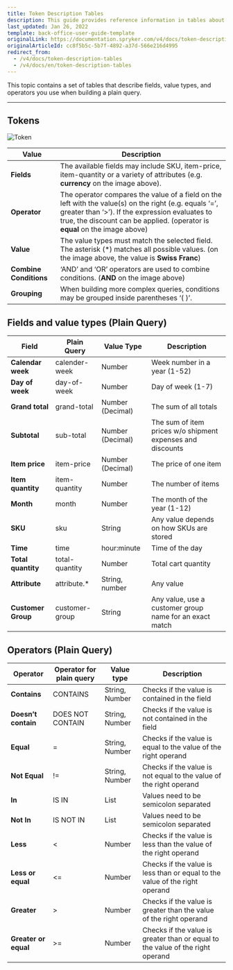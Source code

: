 ```yaml
---
title: Token Description Tables
description: This guide provides reference information in tables about fields and value types, operators you enter when creating a plain query.
last_updated: Jan 26, 2022
template: back-office-user-guide-template
originalLink: https://documentation.spryker.com/v4/docs/token-description-tables
originalArticleId: cc8f5b5c-5b7f-4892-a37d-566e216d4995
redirect_from:
  - /v4/docs/token-description-tables
  - /v4/docs/en/token-description-tables
---
```


This topic contains a set of tables that describe fields, value types, and operators you use when building a plain query.
***

## Tokens

![Token](https://spryker.s3.eu-central-1.amazonaws.com/docs/User+Guides/Back+Office+User+Guides/Discount/Token+Description+Tables/tokens.png)

| Value | Description |
| --- | --- |
| **Fields** | The available fields may include SKU, item-price, item-quantity or a variety of attributes (e.g. **currency** on the image above). |
| **Operator** | The operator compares the value of a field on the left with the value(s) on the right (e.g. equals ‘=’, greater than ‘>’). If the expression evaluates to true, the discount can be applied. (operator is **equal** on the image above) |
| **Value** | The value types must match the selected field. The asterisk (*) matches all possible values. (on the image above, the value is **Swiss Franc**)|
| **Combine Conditions** | ‘AND’ and ‘OR’ operators are used to combine conditions. (**AND** on the image above) |
|**Grouping**|When building more complex queries, conditions may be grouped inside parentheses ‘( )’.|

## Fields and value types (Plain Query)

|Field|Plain Query|Value Type|Description|
|-|-|-|-|
|**Calendar week**|calender-week|Number|Week number in a year (1-52)|
|**Day of week**|day-of-week|Number|Day of week (1-7)|
|**Grand total**|grand-total|Number (Decimal)|The sum of all totals|
|**Subtotal**|sub-total|Number (Decimal)|The sum of item prices w/o shipment expenses and discounts|
|**Item price**|item-price|Number (Decimal)|The price of one item|
|**Item quantity**|item-quantity|Number|The number of items|
|**Month**|month|Number|The month of the year (1-12)|
|**SKU**|sku|String|Any value depends on how SKUs are stored|
|**Time**|time|hour:minute|Time of the day|
|**Total quantity**|total-quantity|Number|Total cart quantity|
|**Attribute**|attribute.*|String, number|Any value|
|**Customer Group**|customer-group|String|Any value, use a customer group name for an exact match|

## Operators (Plain Query)

|**Operator**|Operator for plain query|Value type|Description|
|-|-|-|-|
|**Contains**|CONTAINS|String, Number|Checks if the value is contained in the field|
|**Doesn’t contain**|DOES NOT CONTAIN|String, Number|Checks if the value is not contained in the field
|**Equal**|=|String, Number|Checks if the value is equal to the value of the right operand|
|**Not Equal**|!=|String, Number|Checks if the value is not equal to the value of the right operand|
|**In**|IS IN|List|Values need to be semicolon separated|
|**Not In**|IS NOT IN|List|Values need to be semicolon separated|
|**Less**|<|Number|Checks if the value is less than the value of the right operand|
|**Less or equal**|<=|Number|Checks if the value is less than or equal to the value of the right operand|
|**Greater**|>|Number|Checks if the value is greater than the value of the right operand|
|**Greater or equal**|>=|Number|Checks if the value is greater than or equal to the value of the right operand|
